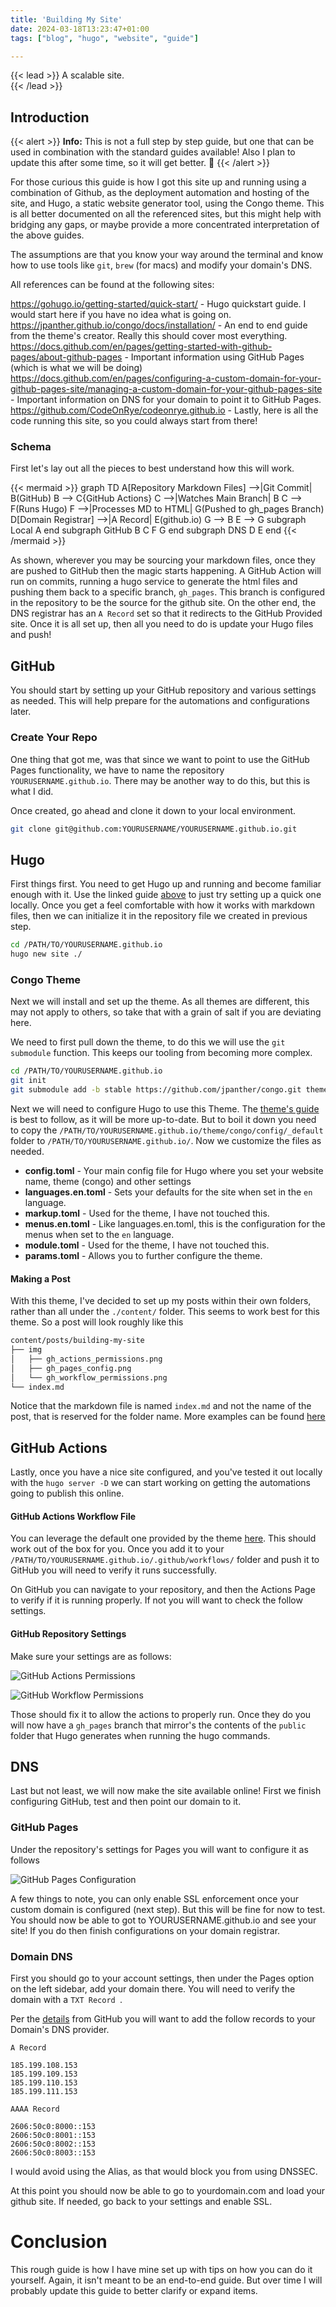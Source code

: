 ```yaml
---
title: 'Building My Site'
date: 2024-03-18T13:23:47+01:00
tags: ["blog", "hugo", "website", "guide"]

---
```

{{< lead >}}
A scalable site.  
{{< /lead >}}

## Introduction

{{< alert >}}
**Info:** This is not a full step by step guide, but one that can be used in combination with the standard guides available! Also I plan to update this after some time, so it will get better. 🙈
{{< /alert >}}

For those curious this guide is how I got this site up and running using a combination of Github, as the deployment automation and hosting of the site, and Hugo, a static website generator tool, using the Congo theme. This is all better documented on all the referenced sites, but this might help with bridging any gaps, or maybe provide a more concentrated interpretation of the above guides.

The assumptions are that you know your way around the terminal and know how to use tools like `git`, `brew` (for macs) and modify your domain's DNS. 

All references can be found at the following sites:

https://gohugo.io/getting-started/quick-start/ - Hugo quickstart guide. I would start here if you have no idea what is going on.
https://jpanther.github.io/congo/docs/installation/ - An end to end guide from the theme's creator. Really this should cover most everything.
https://docs.github.com/en/pages/getting-started-with-github-pages/about-github-pages - Important information using GitHub Pages (which is what we will be doing)
https://docs.github.com/en/pages/configuring-a-custom-domain-for-your-github-pages-site/managing-a-custom-domain-for-your-github-pages-site - Important information on DNS for your domain to point it to GitHub Pages.
https://github.com/CodeOnRye/codeonrye.github.io - Lastly, here is all the code running this site, so you could always start from there!

### Schema 

First let's lay out all the pieces to best understand how this will work.

{{< mermaid >}}
graph TD
A[Repository Markdown Files] -->|Git Commit| B(GitHub)
B --> C{GitHub Actions}
C -->|Watches Main Branch| B
C --> F(Runs Hugo)
F -->|Processes MD to HTML| G(Pushed to gh_pages Branch)
D[Domain Registrar] -->|A Record| E(github.io)
G --> B
E --> G
subgraph Local
A
end
subgraph GitHub
B
C
F
G
end
subgraph DNS
D
E
end
{{< /mermaid >}}

As shown, wherever you may be sourcing your markdown files, once they are pushed to GitHub then the magic starts happening. A GitHub Action will run on commits, running a hugo service to generate the html files and pushing them back to a specific branch, `gh_pages`. This branch is configured in the repository to be the source for the github site. On the other end, the DNS registrar has an `A Record` set so that it redirects to the GitHub Provided site. Once it is all set up, then all you need to do is update your Hugo files and push!

## GitHub

You should start by setting up your GitHub repository and various settings as needed. This will help prepare for the automations and configurations later.

### Create Your Repo

One thing that got me, was that since we want to point to use the GitHub Pages functionality, we have to name the repository `YOURUSERNAME.github.io`. There may be another way to do this, but this is what I did.

Once created, go ahead and clone it down to your local environment.

```bash
git clone git@github.com:YOURUSERNAME/YOURUSERNAME.github.io.git
```


## Hugo

First things first. You need to get Hugo up and running and become familiar enough with it. Use the linked guide [above](https://gohugo.io/getting-started/quick-start/) to just try setting up a quick one locally. Once you get a feel comfortable with how it works with markdown files, then we can initialize it in the repository file we created in previous step.

```bash 
cd /PATH/TO/YOURUSERNAME.github.io 
hugo new site ./

```

### Congo Theme

Next we will install and set up the theme. As all themes are different, this may not apply to others, so take that with a grain of salt if you are deviating here.

We need to first pull down the theme, to do this we will use the `git submodule` function. This keeps our tooling from becoming more complex.

```bash
cd /PATH/TO/YOURUSERNAME.github.io
git init
git submodule add -b stable https://github.com/jpanther/congo.git themes/congo
```

Next we will need to configure Hugo to use this Theme. The [theme's guide](https://jpanther.github.io/congo/docs/installation/) is best to follow, as it will be more up-to-date. But to boil it down you need to copy the `/PATH/TO/YOURUSERNAME.github.io/theme/congo/config/_default` folder to `/PATH/TO/YOURUSERNAME.github.io/`. Now we customize the files as needed.

* **config.toml** - Your main config file for Hugo where you set your website name, theme (congo) and other settings
* **languages.en.toml** - Sets your defaults for the site when set in the `en` language.
* **markup.toml** - Used for the theme, I have not touched this.
* **menus.en.toml** - Like languages.en.toml, this is the configuration for the menus when set to the `en` language. 
* **module.toml** - Used for the theme, I have not touched this.
* **params.toml** - Allows you to further configure the theme. 

#### Making a Post

With this theme, I've decided to set up my posts within their own folders, rather than all under the `./content/` folder. This seems to work best for this theme. So a post will look roughly like this

```bash
content/posts/building-my-site
├── img
│   ├── gh_actions_permissions.png
│   ├── gh_pages_config.png
│   └── gh_workflow_permissions.png
└── index.md
```
Notice that the markdown file is named `index.md` and not the name of the post, that is reserved for the folder name. More examples can be found [here](https://jpanther.github.io/congo/docs/content-examples/)

## GitHub Actions

Lastly, once you have a nice site configured, and you've tested it out locally with the `hugo server -D` we can start working on getting the automations going to publish this online.

#### GitHub Actions Workflow File

You can leverage the default one provided by the theme [here](https://jpanther.github.io/congo/docs/hosting-deployment/#github-pages). This should work out of the box for you. Once you add it to your `/PATH/TO/YOURUSERNAME.github.io/.github/workflows/` folder and push it to GitHub you will need to verify it runs successfully.

On GitHub you can navigate to your repository, and then the Actions Page to verify if it is running properly. If not you will want to check the follow settings.

#### GitHub Repository Settings

Make sure your settings are as follows:

![GitHub Actions Permissions](img/gh_actions_permissions.png)

![GitHub Workflow Permissions](img/gh_workflow_permissions.png)

Those should fix it to allow the actions to properly run. Once they do you will now have a `gh_pages` branch that mirror's the contents of the `public` folder that Hugo generates when running the hugo commands.

## DNS

Last but not least, we will now make the site available online! First we finish configuring GitHub, test and then point our domain to it.

### GitHub Pages

Under the repository's settings for Pages you will want to configure it as follows

![GitHub Pages Configuration](img/gh_pages_config.png)

A few things to note, you can only enable SSL enforcement once your custom domain is configured (next step). But this will be fine for now to test. You should now be able to got to YOURUSERNAME.github.io and see your site! If you do then finish configurations on your domain registrar.

### Domain DNS

First you should go to your account settings, then under the Pages option on the left sidebar, add your domain there. You will need to verify the domain with a `TXT Record `. 

Per the [details](https://docs.github.com/en/pages/configuring-a-custom-domain-for-your-github-pages-site/managing-a-custom-domain-for-your-github-pages-site) from GitHub you will want to add the follow records to your Domain's DNS provider.

`A Record`
```
185.199.108.153
185.199.109.153
185.199.110.153
185.199.111.153
```

`AAAA Record`
```
2606:50c0:8000::153
2606:50c0:8001::153
2606:50c0:8002::153
2606:50c0:8003::153
```

I would avoid using the Alias, as that would block you from using DNSSEC.

At this point you should now be able to go to yourdomain.com and load your github site. If needed, go back to your settings and enable SSL.

# Conclusion

This rough guide is how I have mine set up with tips on how you can do it yourself. Again, it isn't meant to be an end-to-end guide. But over time I will probably update this guide to better clarify or expand items.